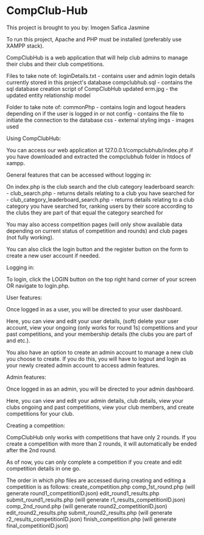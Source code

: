 # CompClub-Hub

This project is brought to you by:
Imogen 
Safica 
Jasmine 


To run this project, Apache and PHP must be installed (preferably use XAMPP stack).


CompClubHub is a web application that will help club admins to manage their clubs and their club competitions.

Files to take note of:
loginDetails.txt - contains user and admin login details currently stored in this project's database
compclubhub.sql - contains the sql database creation script of CompClubHub
updated erm.jpg - the updated entity relationship model

Folder to take note of:
commonPhp - contains login and logout headers depending on if the user is logged in or not
config - contains the file to initiate the connection to the database
css - external styling
imgs - images used



Using CompClubHub:

You can access our web application at 127.0.0.1/compclubhub/index.php if you have downloaded and extracted the compclubhub folder in htdocs of xampp.



General features that can be accessed without logging in:

On index.php is the club search and the club category leaderboard search:
    - club_search.php - returns details relating to a club you have searched for
    - club_category_leaderboard_search.php - returns details relating to a club category you have searched for, ranking
        users by their score according to the clubs they are part of that equal the category searched for

You may also access competition pages (will only show available data depending on current status of competition and rounds) 
and club pages (not fully working).

You can also click the login button and the register button on the form to create a new user account if needed.



Logging in:

To login, click the LOGIN button on the top right hand corner of your screen OR navigate to login.php.



User features:

Once logged in as a user, you will be directed to your user dashboard.

Here, you can view and edit your user details, (soft) delete your user account, view your ongoing (only works for round 1s) competitions 
and your past competitions, and your membership details (the clubs you are part of and etc.).

You also have an option to create an admin account to manage a new club you choose to create. If you do this, you will have to
logout and login as your newly created admin account to access admin features.



Admin features: 

Once logged in as an admin, you will be directed to your admin dashboard.

Here, you can view and edit your admin details, club details, view your clubs ongoing and past competitions,
view your club members, and create competitions for your club.



Creating a competition:

CompClubHub only works with competitions that have only 2 rounds.
If you create a competition with more than 2 rounds, it will automatically be ended after the 2nd round.

As of now, you can only complete a competition if you create and edit competition details in one go.

The order in which php files are accessed during creating and editing a competition is as follows:
create_competition.php
comp_1st_round.php (will generate round1_competitionID.json)
edit_round1_results.php
submit_round1_results.php (will generate r1_results_competitionID.json)
comp_2nd_round.php (will generate round2_competitionID.json)
edit_round2_results.php
submit_round2_results.php (will generate r2_results_competitionID.json)
finish_competition.php (will generate final_competitionID.json)
